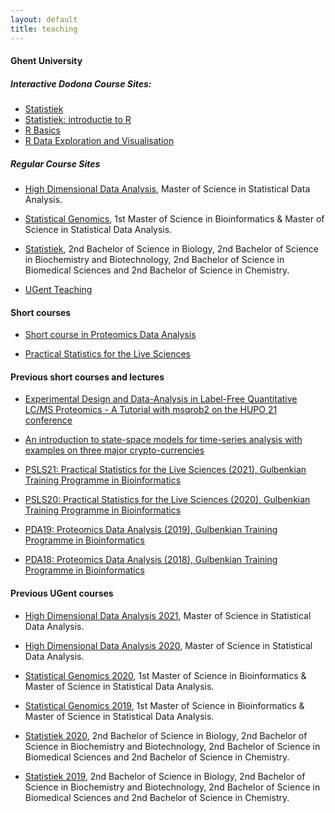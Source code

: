 ```yaml
---
layout: default
title: teaching
---
```


#### Ghent University

##### Interactive Dodona Course Sites:
- [Statistiek](https://dodona.ugent.be/nl/courses/469/)
- [Statistiek: introductie to R](https://dodona.ugent.be/nl/courses/804/)
- [R Basics](https://dodona.ugent.be/nl/courses/335/)
- [R Data Exploration and Visualisation](https://dodona.ugent.be/nl/courses/345/)

##### Regular Course Sites

- [High Dimensional Data Analysis](https://statomics.github.io/HDDA/), Master of Science in Statistical Data Analysis.

- [Statistical Genomics](https://statomics.github.io/SGA21/), 1st Master of Science in Bioinformatics & Master of Science in Statistical Data Analysis.

- [Statistiek](https://statomics.github.io/sbc21/), 2nd Bachelor of Science in Biology, 2nd Bachelor of Science in Biochemistry and Biotechnology, 2nd Bachelor of Science in Biomedical Sciences and 2nd Bachelor of Science in Chemistry.

- [UGent Teaching](https://telefoonboek.ugent.be/nl/people/801001441317)

#### Short courses 

- [Short course in Proteomics Data Analysis](https://statomics.github.io/PDA21/)

- [Practical Statistics for the Live Sciences](https://statOmics.github.io/PSLS21/)


#### Previous short courses and lectures

- [Experimental Design and Data-Analysis in Label-Free Quantitative LC/MS Proteomics - A Tutorial with msqrob2 on the HUPO 21 conference](https://statomics.github.io/hupo21/)

- [An introduction to state-space models for time-series analysis with examples on three major crypto-currencies](https://statomics.github.io/StateSpaceCrypto/)

- [PSLS21: Practical Statistics for the Live Sciences (2021), Gulbenkian Training Programme in Bioinformatics](https://gtpb.github.io/PSLS21/)

- [PSLS20: Practical Statistics for the Live Sciences (2020), Gulbenkian Training Programme in Bioinformatics](https://gtpb.github.io/PSLS20/)

- [PDA19: Proteomics Data Analysis (2019), Gulbenkian Training Programme in Bioinformatics](https://gtpb.github.io/PDA19/)

- [PDA18: Proteomics Data Analysis (2018), Gulbenkian Training Programme in Bioinformatics](https://gtpb.github.io/PDA18/)

#### Previous UGent courses

- [High Dimensional Data Analysis 2021](https://statomics.github.io/HDDA21/), Master of Science in Statistical Data Analysis.

- [High Dimensional Data Analysis 2020](https://statomics.github.io/HDA2020/), Master of Science in Statistical Data Analysis.

- [Statistical Genomics 2020](https://statomics.github.io/SGA2020/), 1st Master of Science in Bioinformatics & Master of Science in Statistical Data Analysis.

- [Statistical Genomics 2019](https://statomics.github.io/SGA2019/), 1st Master of Science in Bioinformatics & Master of Science in Statistical Data Analysis.

- [Statistiek 2020](https://statomics.github.io/sbc20/), 2nd Bachelor of Science in Biology, 2nd Bachelor of Science in Biochemistry and Biotechnology, 2nd Bachelor of Science in Biomedical Sciences and 2nd Bachelor of Science in Chemistry.

- [Statistiek 2019](https://statomics.github.io/statistiekCursusNotas/), 2nd Bachelor of Science in Biology, 2nd Bachelor of Science in Biochemistry and Biotechnology, 2nd Bachelor of Science in Biomedical Sciences and 2nd Bachelor of Science in Chemistry.


